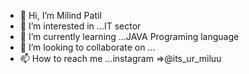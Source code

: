 - 👋 Hi, I’m Milind Patil
- 👀 I’m interested in ...IT sector
- 🌱 I’m currently learning ...JAVA Programing language
- 💞️ I’m looking to collaborate on ...
- 📫 How to reach me ...instagram =>@its_ur_miluu

<!---
milind848/milind848 is a ✨ special ✨ repository because its `README.md` (this file) appears on your GitHub profile.
You can click the Preview link to take a look at your changes.
--->
